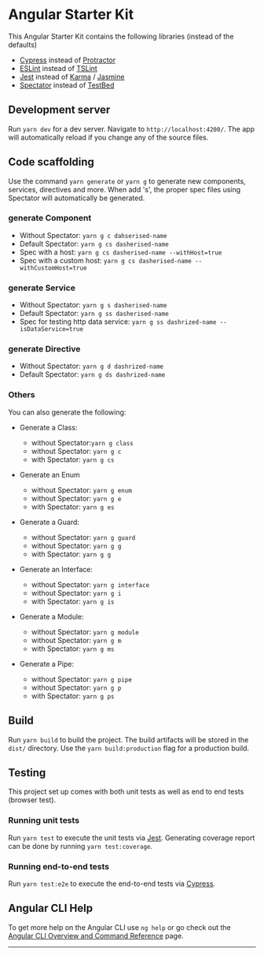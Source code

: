# Angular Starter Kit
This Angular Starter Kit contains the following libraries 
(instead of the defaults)
* [Cypress][1] instead of [Protractor][2]
* [ESLint][3] instead of [TSLint][4]
* [Jest][5] instead of [Karma][6] / [Jasmine][7]
* [Spectator][8] instead of [TestBed][9]

## Development server
Run `yarn dev` for a dev server. Navigate to `http://localhost:4200/`. 
The app will automatically reload if you change any of the source files.

## Code scaffolding
Use the command `yarn generate` or `yarn g` to generate new components, 
services, directives and more. When add 's', the proper spec files using 
Spectator will automatically be generated.

### generate Component
* Without Spectator: `yarn g c dahserised-name`
* Default Spectator: `yarn g cs dasherised-name`
* Spec with a host: `yarn g cs dasherised-name --withHost=true`
* Spec with a custom host: `yarn g cs dasherised-name --withCustomHost=true`

### generate Service
* Without Spectator: `yarn g s dasherised-name`
* Default Spectator: `yarn g ss dasherised-name`
* Spec for testing http data service:
  `yarn g ss dashrized-name --isDataService=true`
  
### generate Directive
* Without Spectator: `yarn g d dashrized-name`
* Default Spectator: `yarn g ds dashrized-name`

### Others
You can also generate the following:
* Generate a Class:
  - without Spectator:`yarn g class`
  - without Spectator: `yarn g c`
  - with Spectator: `yarn g cs`
  
* Generate an Enum  
  - without Spectator: `yarn g enum`
  - without Spectator: `yarn g e`
  - with Spectator: `yarn g es`
  
* Generate a Guard:
  - without Spectator: `yarn g guard`
  - without Spectator: `yarn g g`
  - with Spectator: `yarn g g`
  
* Generate an Interface:
  - without Spectator: `yarn g interface`
  - without Spectator: `yarn g i`
  - with Spectator: `yarn g is`
  
* Generate a Module:
  - without Spectator: `yarn g module`
  - without Spectator: `yarn g m`
  - with Spectator: `yarn g ms`
  
* Generate a Pipe:
  - without Spectator: `yarn g pipe`
  - without Spectator: `yarn g p`
  - with Spectator: `yarn g ps`
  
## Build
Run `yarn build` to build the project. The build artifacts will be stored in 
the `dist/` directory. Use the `yarn build:production` flag for a production build.

## Testing
This project set up comes with both unit tests as well as end to end tests 
(browser test).

### Running unit tests
Run `yarn test` to execute the unit tests via [Jest][5]. Generating coverage
report can be done by running `yarn test:coverage`.

### Running end-to-end tests
Run `yarn test:e2e` to execute the end-to-end tests via [Cypress][1].

## Angular CLI Help
To get more help on the Angular CLI use `ng help` or go check out 
the [Angular CLI Overview and Command Reference][10] page.

---
[1]: https://www.cypress.io/
[2]: http://www.protractortest.org/
[3]: https://eslint.org/
[4]: https://palantir.github.io/tslint/  
[5]: https://jestjs.io/
[6]: https://karma-runner.github.io/
[7]: https://jasmine.github.io/   
[8]: https://github.com/ngneat/spectator
[9]: https://angular.io/api/core/testing/TestBed
[10]: https://angular.io/cli
